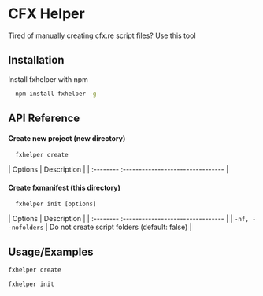 
# CFX Helper

Tired of manually creating cfx.re script files? Use this tool






## Installation

Install fxhelper with npm

```bash
  npm install fxhelper -g
```
## API Reference

#### Create new project (new directory)

```http
  fxhelper create
```

| Options | Description                       |
| :--------  :-------------------------------- |


#### Create fxmanifest (this directory)

```http
  fxhelper init [options]
```

| Options | Description                       |
| :--------  :-------------------------------- |
| `-nf, --nofolders`      |  Do not create script folders (default: false) |




## Usage/Examples

```bash
fxhelper create

fxhelper init
```

